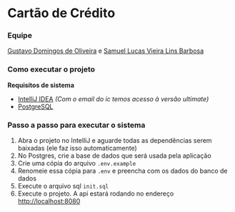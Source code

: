 # Cartão de Crédito

### Equipe

[Gustavo Domingos de Oliveira](mailto:gdo@ic.ufal.br) e 
[Samuel Lucas Vieira Lins Barbosa](mailto:slvlb@ic.ufal.br)

### Como executar o projeto

**Requisitos de sistema**

- [IntelliJ IDEA](https://www.jetbrains.com/pt-br/idea/download/?section=windows)
*(Com o email do ic temos acesso à versão ultimate)*
- [PostgreSQL](https://www.postgresql.org/)

### Passo a passo para executar o sistema

1. Abra o projeto no IntelliJ e aguarde todas as dependências serem baixadas (ele faz isso automaticamente)
2. No Postgres, crie a base de dados que será usada pela aplicação
3. Crie uma cópia do arquivo `.env.example`
4. Renomeie essa cópia para `.env` e preencha com os dados do banco de dados
5. Execute o arquivo sql `init.sql`
6. Execute o projeto. A api estará rodando no endereço [http://localhost:8080](http://localhost:8080)
